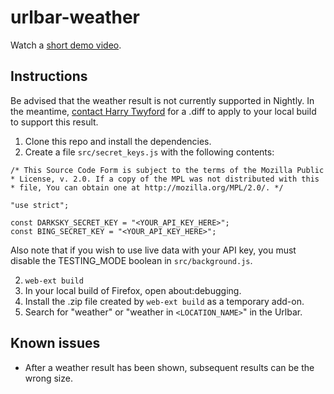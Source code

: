 # urlbar-weather

Watch a [short demo video](https://imgur.com/a/T81yjxJ).

## Instructions
Be advised that the weather result is not currently supported in Nightly.
In the meantime, [contact Harry Twyford](mailto:harry@mozilla.com) for a .diff
to apply to your local build to support this result.

1. Clone this repo and install the dependencies.
2. Create a file `src/secret_keys.js` with the following contents:
```
/* This Source Code Form is subject to the terms of the Mozilla Public
* License, v. 2.0. If a copy of the MPL was not distributed with this
* file, You can obtain one at http://mozilla.org/MPL/2.0/. */

"use strict";

const DARKSKY_SECRET_KEY = "<YOUR_API_KEY_HERE>";
const BING_SECRET_KEY = "<YOUR_API_KEY_HERE>";
```
  Also note that if you wish to use live data with your API key, you must
  disable the TESTING_MODE boolean in `src/background.js`.

2. `web-ext build`
3. In your local build of Firefox, open about:debugging.
4. Install the .zip file created by `web-ext build` as a temporary add-on.
5. Search for "weather" or "weather in `<LOCATION_NAME>`" in the Urlbar.

## Known issues
- After a weather result has been shown, subsequent results can be the wrong size.